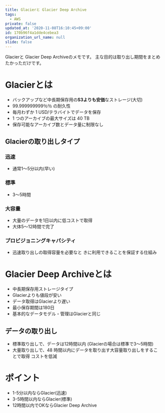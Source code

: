 ```yaml
---
title: Glacierと Glacier Deep Archive
tags:
  - AWS
private: false
updated_at: '2020-11-08T16:10:45+09:00'
id: 170b96f4a1dde4cebea3
organization_url_name: null
slide: false
---
```

Glacierと Glacier Deep Archiveのメモです。
主な目的は取り出し期間をまとめたかっただけです。

# Glacierとは
- バックアップなど中長期保存用の**S3よりも安価**なストレージ(大切)
- 99.999999999％％ の耐久性
- 毎月わずか 1 USD/テラバイトでデータを保存
- 1 つのアーカイブの最大サイズは 40 TB
- 保存可能なアーカイブ数とデータ量に制限なし

## Glacierの取り出しタイプ
### 迅速
- 通常1〜5分以内(早い)

### 標準
- 3〜5時間

### 大容量
- 大量のデータを1日以内に低コストで取得
- 大体5〜12時間で完了

### プロビジョニングキャパシティ 
- 迅速取り出しの取得容量を必要なと きに利用できることを保証する仕組み

# Glacier Deep Archiveとは
- 中長期保存用ストレージタイプ
- Glacierよりも値段が安い
- データ取得はGlacierより遅い
- 最小保存期間は180日
- 基本的なデータモデル・管理はGlacierと同じ

## データの取り出し
- 標準取り出しで、データは12時間以内 (Glacierの場合は標準で3〜5時間)
- 大量取り出しで、48 時間以内にデータを取り出す大容量取り出しをすることで取得 コストを低減

# ポイント
- 1-5分以内ならGlacier(迅速)
- 3-5時間以内ならGlacier(標準)
- 12時間以内でOKならGlacier Deep Archive
